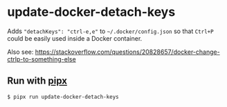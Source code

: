 
# update-docker-detach-keys

Adds `"detachKeys": "ctrl-e,e"` to `~/.docker/config.json` so that `Ctrl+P` could be easily used inside a Docker container.

Also see: https://stackoverflow.com/questions/20828657/docker-change-ctrlp-to-something-else

## Run with [pipx](https://github.com/pipxproject/pipx)

```
$ pipx run update-docker-detach-keys
```
